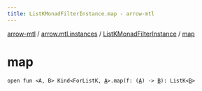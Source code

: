 ```yaml
---
title: ListKMonadFilterInstance.map - arrow-mtl
---
```


[arrow-mtl](../../index.html) / [arrow.mtl.instances](../index.html) / [ListKMonadFilterInstance](index.html) / [map](./map.html)

# map

`open fun <A, B> Kind<ForListK, `[`A`](map.html#A)`>.map(f: (`[`A`](map.html#A)`) -> `[`B`](map.html#B)`): ListK<`[`B`](map.html#B)`>`